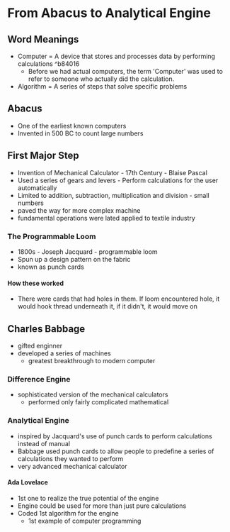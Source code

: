 # From Abacus to Analytical Engine

## Word Meanings
- Computer = A device that stores and processes data by performing calculations ^b84016
	- Before we had actual computers, the term 'Computer' was used to refer to someone who actually did the calculation.
- Algorithm = A series of steps that solve specific problems

## Abacus 
- One of the earliest known computers
- Invented in 500 BC to count large numbers

## First Major Step
- Invention of Mechanical Calculator - 17th Century - Blaise Pascal
- Used a series of gears and levers - Perform calculations for the user automatically
- Limited to addition, subtraction, multiplication and division - small numbers
- paved the way for more complex machine 
- fundamental operations were lated applied to textile industry

### The Programmable Loom
- 1800s - Joseph Jacquard - programmable loom
- Spun up a design pattern on the fabric
- known as punch cards
#### How these worked
- There were cards that had holes in them. If loom encountered hole, it would hook thread underneath it, if it didn't, it would move on

## Charles Babbage
- gifted enginner
-  developed a series of machines 
	- greatest breakthrough to modern computer
### Difference Engine 
 - sophisticated version of the mechanical calculators
	- performed only fairly complicated mathematical
### Analytical Engine
- inspired by Jacquard's use of punch cards to perform calculations instead of manual
- Babbage used punch cards to allow people to predefine a series of calculations they wanted to perform
- very advanced mechanical calculator

#### Ada Lovelace
- 1st one to realize the true potential of the engine
- Engine could be used for more than just pure calculations
- Coded 1st algorithm for the engine
	- 1st example of computer programming 


